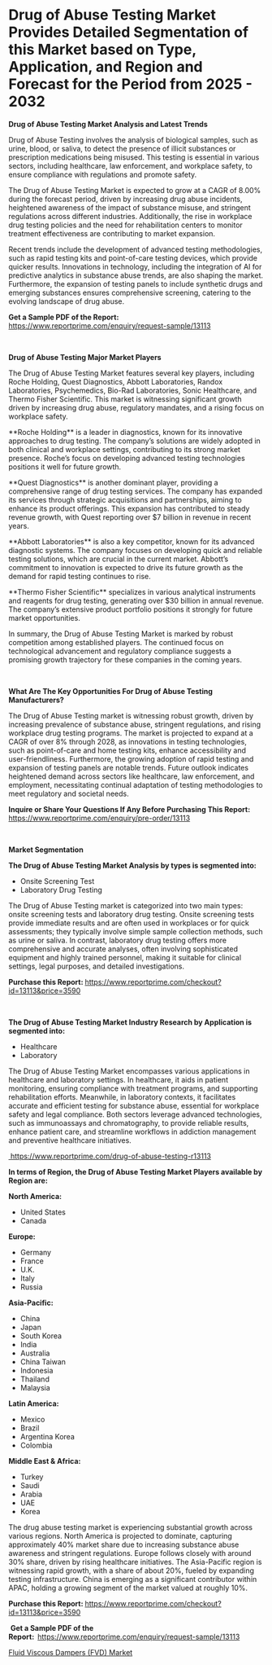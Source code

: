 <p><h1>Drug of Abuse Testing Market Provides Detailed Segmentation of this Market based on Type, Application, and Region and Forecast for the Period from 2025 - 2032</h1></p><p><strong>Drug of Abuse Testing Market Analysis and Latest Trends</strong></p>
<p><p>Drug of Abuse Testing involves the analysis of biological samples, such as urine, blood, or saliva, to detect the presence of illicit substances or prescription medications being misused. This testing is essential in various sectors, including healthcare, law enforcement, and workplace safety, to ensure compliance with regulations and promote safety.</p><p>The Drug of Abuse Testing Market is expected to grow at a CAGR of 8.00% during the forecast period, driven by increasing drug abuse incidents, heightened awareness of the impact of substance misuse, and stringent regulations across different industries. Additionally, the rise in workplace drug testing policies and the need for rehabilitation centers to monitor treatment effectiveness are contributing to market expansion.</p><p>Recent trends include the development of advanced testing methodologies, such as rapid testing kits and point-of-care testing devices, which provide quicker results. Innovations in technology, including the integration of AI for predictive analytics in substance abuse trends, are also shaping the market. Furthermore, the expansion of testing panels to include synthetic drugs and emerging substances ensures comprehensive screening, catering to the evolving landscape of drug abuse.</p></p>
<p><strong>Get a Sample PDF of the Report:&nbsp;</strong> <a href="https://www.reportprime.com/enquiry/request-sample/13113?utm_campaign=2779&utm_medium=2&utm_source=Github&utm_content=ia&utm_term=19032025&utm_id=drug-of-abuse-testing">https://www.reportprime.com/enquiry/request-sample/13113</a></p>
<p>&nbsp;</p>
<p><strong>Drug of Abuse Testing Major Market Players</strong></p>
<p><p>The Drug of Abuse Testing Market features several key players, including Roche Holding, Quest Diagnostics, Abbott Laboratories, Randox Laboratories, Psychemedics, Bio-Rad Laboratories, Sonic Healthcare, and Thermo Fisher Scientific. This market is witnessing significant growth driven by increasing drug abuse, regulatory mandates, and a rising focus on workplace safety.</p><p>**Roche Holding** is a leader in diagnostics, known for its innovative approaches to drug testing. The company’s solutions are widely adopted in both clinical and workplace settings, contributing to its strong market presence. Roche’s focus on developing advanced testing technologies positions it well for future growth.</p><p>**Quest Diagnostics** is another dominant player, providing a comprehensive range of drug testing services. The company has expanded its services through strategic acquisitions and partnerships, aiming to enhance its product offerings. This expansion has contributed to steady revenue growth, with Quest reporting over $7 billion in revenue in recent years.</p><p>**Abbott Laboratories** is also a key competitor, known for its advanced diagnostic systems. The company focuses on developing quick and reliable testing solutions, which are crucial in the current market. Abbott’s commitment to innovation is expected to drive its future growth as the demand for rapid testing continues to rise.</p><p>**Thermo Fisher Scientific** specializes in various analytical instruments and reagents for drug testing, generating over $30 billion in annual revenue. The company’s extensive product portfolio positions it strongly for future market opportunities. </p><p>In summary, the Drug of Abuse Testing Market is marked by robust competition among established players. The continued focus on technological advancement and regulatory compliance suggests a promising growth trajectory for these companies in the coming years.</p></p>
<p>&nbsp;</p>
<p><strong>What Are The Key Opportunities For Drug of Abuse Testing Manufacturers?</strong></p>
<p><p>The Drug of Abuse Testing market is witnessing robust growth, driven by increasing prevalence of substance abuse, stringent regulations, and rising workplace drug testing programs. The market is projected to expand at a CAGR of over 8% through 2028, as innovations in testing technologies, such as point-of-care and home testing kits, enhance accessibility and user-friendliness. Furthermore, the growing adoption of rapid testing and expansion of testing panels are notable trends. Future outlook indicates heightened demand across sectors like healthcare, law enforcement, and employment, necessitating continual adaptation of testing methodologies to meet regulatory and societal needs.</p></p>
<p><strong>Inquire or Share Your Questions If Any Before Purchasing This Report:</strong> <a href="https://www.reportprime.com/enquiry/pre-order/13113?utm_campaign=2779&utm_medium=2&utm_source=Github&utm_content=ia&utm_term=19032025&utm_id=drug-of-abuse-testing">https://www.reportprime.com/enquiry/pre-order/13113</a></p>
<p>&nbsp;</p>
<p><strong>Market Segmentation</strong></p>
<p><strong>The Drug of Abuse Testing Market Analysis by types is segmented into:</strong></p>
<p><ul><li>Onsite Screening Test</li><li>Laboratory Drug Testing</li></ul></p>
<p><p>The Drug of Abuse Testing market is categorized into two main types: onsite screening tests and laboratory drug testing. Onsite screening tests provide immediate results and are often used in workplaces or for quick assessments; they typically involve simple sample collection methods, such as urine or saliva. In contrast, laboratory drug testing offers more comprehensive and accurate analyses, often involving sophisticated equipment and highly trained personnel, making it suitable for clinical settings, legal purposes, and detailed investigations.</p></p>
<p><strong>Purchase this Report:&nbsp;</strong><a href="https://www.reportprime.com/checkout?id=13113&price=3590&utm_campaign=2779&utm_medium=2&utm_source=Github&utm_content=ia&utm_term=19032025&utm_id=drug-of-abuse-testing">https://www.reportprime.com/checkout?id=13113&price=3590</a></p>
<p>&nbsp;</p>
<p><strong>The Drug of Abuse Testing Market Industry Research by Application is segmented into:</strong></p>
<p><ul><li>Healthcare</li><li>Laboratory</li></ul></p>
<p><p>The Drug of Abuse Testing Market encompasses various applications in healthcare and laboratory settings. In healthcare, it aids in patient monitoring, ensuring compliance with treatment programs, and supporting rehabilitation efforts. Meanwhile, in laboratory contexts, it facilitates accurate and efficient testing for substance abuse, essential for workplace safety and legal compliance. Both sectors leverage advanced technologies, such as immunoassays and chromatography, to provide reliable results, enhance patient care, and streamline workflows in addiction management and preventive healthcare initiatives.</p></p>
<p><a href="https://www.reportprime.com/drug-of-abuse-testing-r13113?utm_campaign=2779&utm_medium=2&utm_source=Github&utm_content=ia&utm_term=19032025&utm_id=drug-of-abuse-testing">&nbsp;https://www.reportprime.com/drug-of-abuse-testing-r13113</a></p>
<p><strong>In terms of Region, the Drug of Abuse Testing Market Players available by Region are:</strong></p>
<p>
    <p> <strong> North America: </strong>
        <ul>
            <li>United States</li>
            <li>Canada</li>
        </ul>
        </p> 
    <p> <strong> Europe: </strong>
        <ul>
            <li>Germany</li>
            <li>France</li>
            <li>U.K.</li>
            <li>Italy</li>
            <li>Russia</li>
        </ul>
        </p> 
    <p> <strong> Asia-Pacific: </strong>
        <ul>
            <li>China</li>
            <li>Japan</li>
            <li>South Korea</li>
            <li>India</li>
            <li>Australia</li>
            <li>China Taiwan</li>
            <li>Indonesia</li>
            <li>Thailand</li>
            <li>Malaysia</li>
        </ul>
        </p> 
    <p> <strong> Latin America: </strong>
        <ul>
            <li>Mexico</li>
            <li>Brazil</li>
            <li>Argentina Korea</li>
            <li>Colombia</li>
        </ul>
        </p> 
    <p> <strong> Middle East & Africa: </strong>
        <ul>
            <li>Turkey</li>
            <li>Saudi</li>
            <li>Arabia</li>
            <li>UAE</li>
            <li>Korea</li>
        </ul>
    </p>
    </p>
<p><p>The drug abuse testing market is experiencing substantial growth across various regions. North America is projected to dominate, capturing approximately 40% market share due to increasing substance abuse awareness and stringent regulations. Europe follows closely with around 30% share, driven by rising healthcare initiatives. The Asia-Pacific region is witnessing rapid growth, with a share of about 20%, fueled by expanding testing infrastructure. China is emerging as a significant contributor within APAC, holding a growing segment of the market valued at roughly 10%.</p></p>
<p><strong>Purchase this Report: </strong><a href="https://www.reportprime.com/checkout?id=13113&price=3590&utm_campaign=2779&utm_medium=2&utm_source=Github&utm_content=ia&utm_term=19032025&utm_id=drug-of-abuse-testing">https://www.reportprime.com/checkout?id=13113&price=3590</a></p>
<p>&nbsp;<strong>Get a Sample PDF of the Report:&nbsp;&nbsp;</strong><a href="https://www.reportprime.com/enquiry/request-sample/13113?utm_campaign=2779&utm_medium=2&utm_source=Github&utm_content=ia&utm_term=19032025&utm_id=drug-of-abuse-testing">https://www.reportprime.com/enquiry/request-sample/13113</a></p>
<p><strong></strong></p>
<p><p><a href="https://github.com/tigoryemm/Market-Research-Report-List-1/blob/main/fluid-viscous-dampers-fvd-market.md?utm_campaign=2779&utm_medium=2&utm_source=Github&utm_content=ia&utm_term=19032025&utm_id=drug-of-abuse-testing">Fluid Viscous Dampers (FVD) Market</a></p></p>